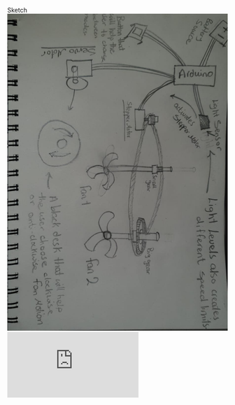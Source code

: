 Sketch
![image description](https://github.com/sadeqalkh/machineLab/blob/master/midterm/Machine%20Lab%20Sketch.jpg)
![image description](https://github.com/sadeqalkh/machineLab/files/4271732/Sketch.2.pdf)
